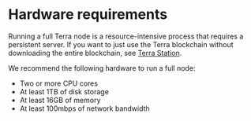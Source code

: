 # Hardware requirements

Running a full Terra node is a resource-intensive process that requires a persistent server. If you want to just use the Terra blockchain without downloading the entire blockchain, see [Terra Station](https://station.terra.money/).

We recommend the following hardware to run a full node:

- Two or more CPU cores
- At least 1TB of disk storage
- At least 16GB of memory
- At least 100mbps of network bandwidth

